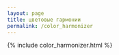 ```yaml
---
layout: page
title: цветовые гармонии
permalink: /color_harmonizer
---
```

{% include color_harmonizer.html %}
